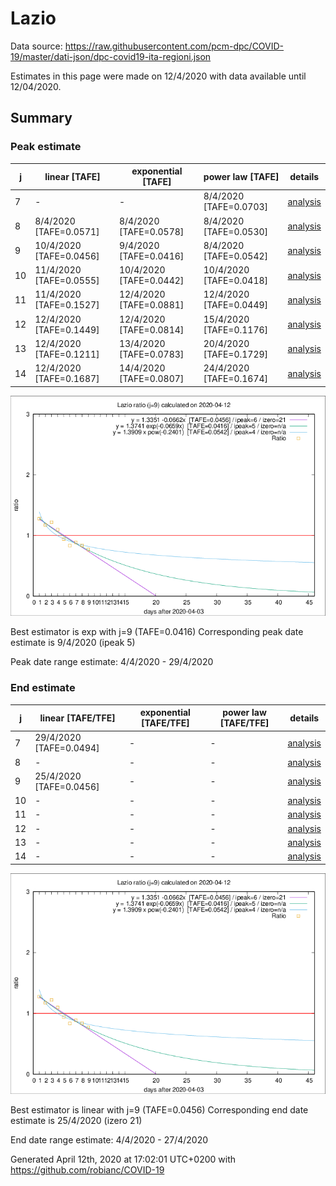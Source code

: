 # Lazio


Data source: https://raw.githubusercontent.com/pcm-dpc/COVID-19/master/dati-json/dpc-covid19-ita-regioni.json

Estimates in this page were made on 12/4/2020 with data available until 12/04/2020.


## Summary 

### Peak estimate 
|j|linear [TAFE]|exponential [TAFE]|power law [TAFE]|details|
|---|----|-----------|---------|-------|
|7|-|-|8/4/2020 [TAFE=0.0703]|[analysis](COVID-19_lazio_j7_2020-04-12.md)|
|8|8/4/2020 [TAFE=0.0571]|8/4/2020 [TAFE=0.0578]|8/4/2020 [TAFE=0.0530]|[analysis](COVID-19_lazio_j8_2020-04-12.md)|
|9|10/4/2020 [TAFE=0.0456]|9/4/2020 [TAFE=0.0416]|8/4/2020 [TAFE=0.0542]|[analysis](COVID-19_lazio_j9_2020-04-12.md)|
|10|11/4/2020 [TAFE=0.0555]|10/4/2020 [TAFE=0.0442]|10/4/2020 [TAFE=0.0418]|[analysis](COVID-19_lazio_j10_2020-04-12.md)|
|11|11/4/2020 [TAFE=0.1527]|12/4/2020 [TAFE=0.0881]|12/4/2020 [TAFE=0.0449]|[analysis](COVID-19_lazio_j11_2020-04-12.md)|
|12|12/4/2020 [TAFE=0.1449]|12/4/2020 [TAFE=0.0814]|15/4/2020 [TAFE=0.1176]|[analysis](COVID-19_lazio_j12_2020-04-12.md)|
|13|12/4/2020 [TAFE=0.1211]|13/4/2020 [TAFE=0.0783]|20/4/2020 [TAFE=0.1729]|[analysis](COVID-19_lazio_j13_2020-04-12.md)|
|14|12/4/2020 [TAFE=0.1687]|14/4/2020 [TAFE=0.0807]|24/4/2020 [TAFE=0.1674]|[analysis](COVID-19_lazio_j14_2020-04-12.md)|

![best peak estimate](COVID-19_lazio_j9_2020-04-12.png)

Best estimator is exp with j=9 (TAFE=0.0416)
Corresponding peak date estimate is 9/4/2020 (ipeak 5)


Peak date range estimate: 4/4/2020 - 29/4/2020

### End estimate 
|j|linear [TAFE/TFE]|exponential [TAFE/TFE]|power law [TAFE/TFE]|details|
|---|----|-----------|---------|-------|
|7|29/4/2020 [TAFE=0.0494]|-|-|[analysis](COVID-19_lazio_j7_2020-04-12.md)|
|8|-|-|-|[analysis](COVID-19_lazio_j8_2020-04-12.md)|
|9|25/4/2020 [TAFE=0.0456]|-|-|[analysis](COVID-19_lazio_j9_2020-04-12.md)|
|10|-|-|-|[analysis](COVID-19_lazio_j10_2020-04-12.md)|
|11|-|-|-|[analysis](COVID-19_lazio_j11_2020-04-12.md)|
|12|-|-|-|[analysis](COVID-19_lazio_j12_2020-04-12.md)|
|13|-|-|-|[analysis](COVID-19_lazio_j13_2020-04-12.md)|
|14|-|-|-|[analysis](COVID-19_lazio_j14_2020-04-12.md)|

![best zero estimate](COVID-19_lazio_j9_2020-04-12.png)

Best estimator is linear with j=9 (TAFE=0.0456)
Corresponding end date estimate is 25/4/2020 (izero 21)


End date range estimate: 4/4/2020 - 27/4/2020

Generated April 12th, 2020 at 17:02:01 UTC+0200 with https://github.com/robianc/COVID-19
